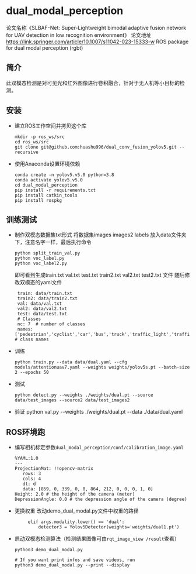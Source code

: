 # dual_modal_perception
论文名称《SLBAF-Net: Super-Lightweight bimodal adaptive fusion network for UAV detection in low recognition environment》
论文地址  https://link.springer.com/article/10.1007/s11042-023-15333-w
ROS package for dual modal perception (rgbt)
## 简介
   此双模态检测是对可见光和红外图像进行卷积融合，针对于无人机等小目标的检测。
## 安装
 - 建立ROS工作空间并拷贝这个库
   ```Shell
   mkdir -p ros_ws/src
   cd ros_ws/src
   git clone git@github.com:huashu996/dual_conv_fusion_yolov5.git --recursive
   ```
 - 使用Anaconda设置环境依赖
   ```Shell
   conda create -n yolov5.v5.0 python=3.8
   conda activate yolov5.v5.0
   cd dual_modal_perception
   pip install -r requirements.txt
   pip install catkin_tools
   pip install rospkg
   ```
## 训练测试
 - 制作双模态数据集txt形式
   将数据集images images2 labels 放入data文件夹下，注意名字一样，最后执行命令
   ```Shell  
   python split_train_val.py 
   python voc_label.py 
   python voc_label2.py 
   ```
   即可看到生成train.txt val.txt test.txt train2.txt val2.txt test2.txt 文件
   随后修改双模态的yaml文件
   ```Shell  
    train: data/train.txt
	train2: data/train2.txt
	val: data/val.txt
	val2: data/val2.txt
	test: data/test.txt
	# Classes
	nc: 7  # number of classes
	names: ['pedestrian','cyclist','car','bus','truck','traffic_light','traffic_sign']  # class names
   ```
 - 训练
   ```Shell  
   python train.py --data data/dual.yaml --cfg models/attentionuav7.yaml --weights weights/yolov5s.pt --batch-size 2 --epochs 50
   ```
 - 测试
   ```Shell  
   python detect.py --weights ./weights/dual.pt --source data/test_images --source2 data/test_images2
   ```
 - 验证
   python val.py --weights ./weights/dual.pt --data ./data/dual.yaml 

## ROS环境跑
 - 编写相机标定参数`dual_modal_perception/conf/calibration_image.yaml`
   ```
   %YAML:1.0
   ---
   ProjectionMat: !!opencv-matrix
      rows: 3
      cols: 4
      dt: d
      data: [859, 0, 339, 0, 0, 864, 212, 0, 0, 0, 1, 0]
   Height: 2.0 # the height of the camera (meter)
   DepressionAngle: 0.0 # the depression angle of the camera (degree)
   ```
 - 更换权重
   改动demo_dual_modal.py文件中权重的路径  
   ```Shell  
        elif args.modality.lower() == 'dual':
            detector3 = Yolov5Detector(weights='weights/dual1.pt')
   ```

 - 启动双模态检测算法（检测结果图像可由`rqt_image_view /result`查看）
   ```
   python3 demo_dual_modal.py
   
   # If you want print infos and save videos, run
   python3 demo_dual_modal.py --print --display
   ```

